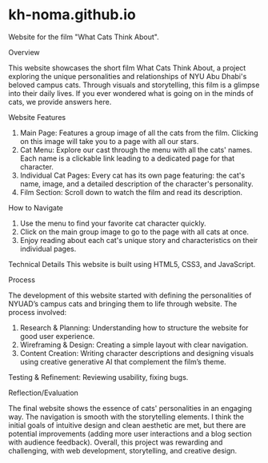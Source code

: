 # kh-noma.github.io
Website for the film "What Cats Think About".

Overview

This website showcases the short film What Cats Think About, a project exploring the unique personalities and relationships of NYU Abu Dhabi's beloved campus cats. Through visuals and storytelling, this film is a glimpse into their daily lives. If you ever wondered what is going on in the minds of cats, we provide answers here.

Website Features

1. Main Page: Features a group image of all the cats from the film. Clicking on this image will take you to a page with all our stars.
2. Cat Menu: Explore our cast through the menu with all the cats' names. Each name is a clickable link leading to a dedicated page for that character.
3. Individual Cat Pages: Every cat has its own page featuring: the cat's name, image, and a detailed description of the character's personality.
4. Film Section: Scroll down to watch the film and read its description.

How to Navigate

1. Use the menu to find your favorite cat character quickly.
2. Click on the main group image to go to the page with all cats at once.
3. Enjoy reading about each cat's unique story and characteristics on their individual pages.

Technical Details
This website is built using HTML5, CSS3, and JavaScript.

Process

The development of this website started with defining the personalities of NYUAD’s campus cats and bringing them to life through website. The process involved:
1. Research & Planning: Understanding how to structure the website for good user experience.
2. Wireframing & Design: Creating a simple layout with clear navigation.
3. Content Creation: Writing character descriptions and designing visuals using creative generative AI that complement the film’s theme.

Testing & Refinement: Reviewing usability, fixing bugs.

Reflection/Evaluation

The final website shows the essence of cats' personalities in an engaging way. The navigation is smooth with the storytelling elements. I think the initial goals of intuitive design and clean aesthetic are met, but there are potential improvements (adding more user interactions and a blog section with audience feedback). Overall, this project was rewarding and challenging, with web development, storytelling, and creative design.
